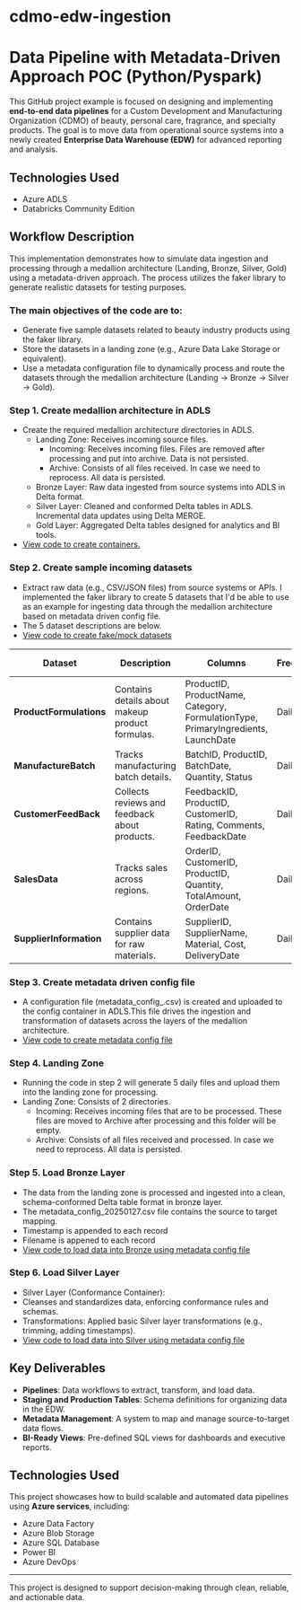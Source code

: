 # cdmo-edw-ingestion
# Data Pipeline with Metadata-Driven Approach POC  (Python/Pyspark)

This GitHub project example is focused on designing and implementing **end-to-end data pipelines** for a Custom Development and Manufacturing Organization (CDMO) of beauty, personal care, fragrance, and specialty products. The goal is to move data from operational source systems into a newly created **Enterprise Data Warehouse (EDW)** for advanced reporting and analysis. 

## Technologies Used
- Azure ADLS
- Databricks Community Edition

## Workflow Description
This implementation demonstrates how to simulate data ingestion and processing through a medallion architecture (Landing, Bronze, Silver, Gold) using a metadata-driven approach. The process utilizes the faker library to generate realistic datasets for testing purposes.

### The main objectives of the code are to:
- Generate five sample datasets related to beauty industry products using the faker library.
- Store the datasets in a landing zone (e.g., Azure Data Lake Storage or equivalent).
- Use a metadata configuration file to dynamically process and route the datasets through the medallion architecture (Landing → Bronze → Silver → Gold).

### Step 1. Create medallion architecture in ADLS
- Create the required medallion architecture directories in ADLS.
  - Landing Zone: Receives incoming source files.     
      - Incoming: Receives incoming files. Files are removed after processing and put into archive. Data is not persisted.
      - Archive: Consists of all files received. In case we need to reprocess.  All data is persisted.
  - Bronze Layer: Raw data ingested from source systems into ADLS in Delta format.
  - Silver Layer: Cleaned and conformed Delta tables in ADLS. Incremental data updates using Delta MERGE.
  - Gold Layer: Aggregated Delta tables designed for analytics and BI tools.
- [View code to create containers.](https://github.com/tonyjacobscloudpro/cdmo-edw-ingestion/blob/main/notebooks/00-create-adls-directories.ipynb)

### Step 2. Create sample incoming datasets
- Extract raw data (e.g., CSV/JSON files) from source systems or APIs.  I implemented the faker library to create 5 datasets that I'd be able to use as an example for ingesting data through the medallion architecture based on metadata driven config file.
- The 5 dataset descriptions are below.
- [View code to create fake/mock datasets](https://github.com/tonyjacobscloudpro/cdmo-edw-ingestion/blob/main/notebooks/01-cdmo-datasets-creation.ipynb)
  
| Dataset              | Description                             | Columns                                                                                          | Frequency | File Format | File Naming Example                   |
|----------------------|-----------------------------------------|--------------------------------------------------------------------------------------------------|-----------|-------------|---------------------------------------|
| **ProductFormulations** | Contains details about makeup product formulas. | ProductID, ProductName, Category, FormulationType, PrimaryIngredients, LaunchDate               | Daily    | csv         | `productformula_20250126_081617.csv`  |
| **ManufactureBatch** | Tracks manufacturing batch details.     | BatchID, ProductID, BatchDate, Quantity, Status                                                 | Daily     | csv         | `manufacturebatch_20250126_081617.csv`|
| **CustomerFeedBack** | Collects reviews and feedback about products. | FeedbackID, ProductID, CustomerID, Rating, Comments, FeedbackDate                               |   Daily     | csv         | customerfeedback_20250126_081617.csv                                   |
| **SalesData**        | Tracks sales across regions.            | OrderID, CustomerID, ProductID, Quantity, TotalAmount, OrderDate                                | Daily       | csv         | sales_20250126_081617.csv                                 |
| **SupplierInformation** | Contains supplier data for raw materials. | SupplierID, SupplierName, Material, Cost, DeliveryDate                                          | Daily       | csv         | supplier_20250126_081617.csv                                  |

 ### Step 3. Create metadata driven config file
- A configuration file (metadata_config_<date>.csv) is created and uploaded to the config container in ADLS.This file drives the ingestion and transformation of datasets across the layers of the medallion architecture.
- [View code to create metadata config file](https://github.com/tonyjacobscloudpro/cdmo-edw-ingestion/blob/main/notebooks/02-create-metadata-driven-config-file.ipynb)

### Step 4. Landing Zone
- Running the code in step 2 will generate 5 daily files and upload them into the landing zone for processing.
- Landing Zone: Consists of 2 directories.  
  - Incoming: Receives incoming files that are to be processed. These files are moved to Archive after processing and this folder will be empty.
  - Archive: Consists of all files received and processed. In case we need to reprocess.  All data is persisted.

### Step 5. Load Bronze Layer
- The data from the landing zone is processed and ingested into a clean, schema-conformed Delta table format in bronze layer.
- The metadata_config_20250127.csv file contains the source to target mapping.
- Timestamp is appended to each record
- Filename is appened to each record
- [View code to load data into Bronze using metadata config file](https://github.com/tonyjacobscloudpro/cdmo-edw-ingestion/blob/main/notebooks/03-load-bronze-layer.ipynb)

### Step 6. Load Silver Layer
- Silver Layer (Conformance Container):
- Cleanses and standardizes data, enforcing conformance rules and schemas.
- Transformations: Applied basic Silver layer transformations (e.g., trimming, adding timestamps).
- [View code to load data into Silver using metadata config file](https://github.com/tonyjacobscloudpro/cdmo-edw-ingestion/blob/main/notebooks/04-load-silver-layer.ipynb)

## Key Deliverables
- **Pipelines**: Data workflows to extract, transform, and load data.
- **Staging and Production Tables**: Schema definitions for organizing data in the EDW.
- **Metadata Management**: A system to map and manage source-to-target data flows.
- **BI-Ready Views**: Pre-defined SQL views for dashboards and executive reports.

## Technologies Used
This project showcases how to build scalable and automated data pipelines using **Azure services**, including:
- Azure Data Factory
- Azure Blob Storage
- Azure SQL Database
- Power BI
- Azure DevOps

---

This project is designed to support decision-making through clean, reliable, and actionable data.
